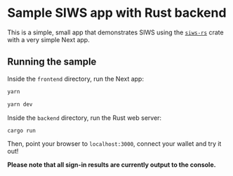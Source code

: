 # Sample SIWS app with Rust backend

This is a simple, small app that demonstrates SIWS using the [`siws-rs`](https://github.com/pileks/siws-rs) crate with a very simple Next app.

## Running the sample

Inside the `frontend` directory, run the Next app:

```sh
yarn

yarn dev
```

Inside the `backend` directory, run the Rust web server:

```sh
cargo run
```

Then, point your browser to `localhost:3000`, connect your wallet and try it out!

**Please note that all sign-in results are currently output to the console.**
